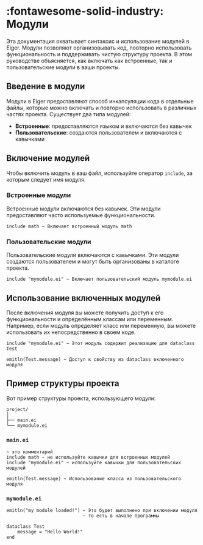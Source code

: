 # __:fontawesome-solid-industry: Модули__

Эта документация охватывает синтаксис и использование модулей в Eiger. Модули позволяют организовывать код, повторно использовать функциональность и поддерживать чистую структуру проекта. В этом руководстве объясняется, как включать как встроенные, так и пользовательские модули в ваши проекты.

## Введение в модули

Модули в Eiger предоставляют способ инкапсуляции кода в отдельные файлы, которые можно включать и повторно использовать в различных частях проекта. Существует два типа модулей:

- __Встроенные__: предоставляются языком и включаются без кавычек
- __Пользовательские__: создаются пользователем и включаются с кавычками

## Включение модулей
Чтобы включить модуль в ваш файл, используйте оператор `include`, за которым следует имя модуля.

### Встроенные модули
Встроенные модули включаются без кавычек. Эти модули предоставляют часто используемые функциональности.
```eiger
include math ~ Включает встроенный модуль math
```

### Пользовательские модули
Пользовательские модули включаются с кавычками. Эти модули создаются пользователем и могут быть организованы в каталоге проекта.
```eiger
include "mymodule.ei" ~ Включает пользовательский модуль mymodule.ei
```

## Использование включенных модулей
После включения модуля вы можете получить доступ к его функциональности и определённым классам или переменным. Например, если модуль определяет класс или переменную, вы можете использовать их непосредственно в своем коде.

```eiger
include "mymodule.ei" ~ Этот модуль содержит реализацию для dataclass Test

emitln(Test.message) ~ Доступ к свойству из dataclass включенного модуля
```

## Пример структуры проекта
Вот пример структуры проекта, использующего модули:
```none
project/
│
├── main.ei
└── mymodule.ei
```

### `main.ei`
```eiger
~ это комментарий
include math ~ не используйте кавычки для встроенных модулей
include "mymodule.ei" ~ используйте кавычки для пользовательских модулей

emitln(Test.message) ~ Использование класса из пользовательского модуля
```

### `mymodule.ei`
```eiger
emitln("my module loaded!") ~ Это будет выполнено при включении модуля
                            ~ то есть в начале программы

dataclass Test
    message = "Hello World!"
end
```